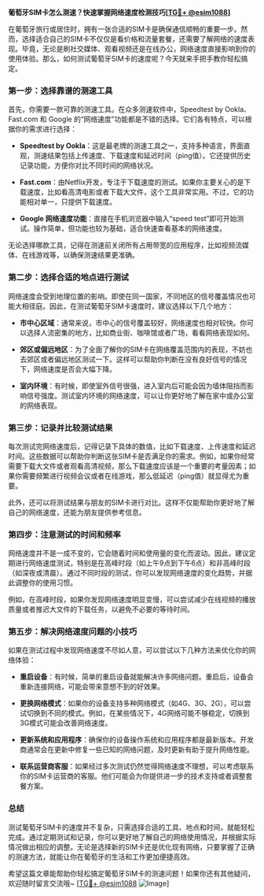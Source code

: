 **葡萄牙SIM卡怎么测速？快速掌握网络速度检测技巧[[TG💪+ @esim1088](https://t.me/s/esim1088)]**

在葡萄牙旅行或居住时，拥有一张合适的SIM卡是确保通信顺畅的重要一步。然而，选择适合自己的SIM卡不仅仅是看价格和流量套餐，还需要了解网络的速度表现。毕竟，无论是刷社交媒体、观看视频还是在线办公，网络速度直接影响到你的使用体验。那么，如何测试葡萄牙SIM卡的速度呢？今天就来手把手教你轻松搞定。

### **第一步：选择靠谱的测速工具**

首先，你需要一款可靠的测速工具。在众多测速软件中，Speedtest by Ookla、Fast.com 和 Google 的“网络速度”功能都是不错的选择。它们各有特点，可以根据你的需求进行选择：

- **Speedtest by Ookla**：这是最老牌的测速工具之一，支持多种语言，界面直观，测速结果包括上传速度、下载速度和延迟时间（ping值）。它还提供历史记录功能，方便你对比不同时间的网络状况。
  
- **Fast.com**：由Netflix开发，专注于下载速度的测试。如果你主要关心的是下载速度，比如看高清电影或者下载大文件，这个工具非常实用。不过，它的功能相对单一，只提供下载速度。

- **Google 网络速度功能**：直接在手机浏览器中输入“speed test”即可开始测试。操作简单，但功能也较为基础，适合快速查看基本的网络速度。

无论选择哪款工具，记得在测速前关闭所有占用带宽的应用程序，比如视频流媒体、在线游戏等，以确保测速结果更准确。

### **第二步：选择合适的地点进行测试**

网络速度会受到地理位置的影响。即使在同一国家，不同地区的信号覆盖情况也可能大相径庭。因此，在测试葡萄牙SIM卡速度时，建议选择以下几个地方：

- **市中心区域**：通常来说，市中心的信号覆盖较好，网络速度也相对较快。你可以选择人流密集的地方，比如商业街、咖啡馆或者广场，看看网络表现如何。

- **郊区或偏远地区**：为了全面了解你的SIM卡在网络覆盖范围内的表现，不妨也去郊区或者偏远地区测试一下。这样可以帮助你判断在没有良好信号的情况下，网络速度是否会大幅下降。

- **室内环境**：有时候，即使室外信号很强，进入室内后可能会因为墙体阻挡而影响信号强度。测试室内环境的网络速度，可以让你更好地了解在家中或办公室的网络表现。

### **第三步：记录并比较测试结果**

每次测试完网络速度后，记得记录下具体的数值，比如下载速度、上传速度和延迟时间。这些数据可以帮助你判断这张SIM卡是否满足你的需求。例如，如果你经常需要下载大文件或者观看高清视频，那么下载速度应该是一个重要的考量因素；如果你需要频繁进行视频会议或者在线游戏，那么低延迟（ping值）就显得尤为重要。

此外，还可以将测试结果与朋友的SIM卡进行对比。这样不仅能帮助你更好地了解自己的网络速度，还能为朋友提供参考信息。

### **第四步：注意测试的时间和频率**

网络速度并不是一成不变的，它会随着时间和使用量的变化而波动。因此，建议定期进行网络速度测试，特别是在高峰时段（如上午9点到下午6点）和非高峰时段（如深夜或清晨）。通过不同时段的测试，你可以发现网络速度的变化趋势，并据此调整你的使用习惯。

例如，在高峰时段，如果你发现网络速度明显变慢，可以尝试减少在线视频的播放质量或者推迟大文件的下载任务，以避免不必要的等待时间。

### **第五步：解决网络速度问题的小技巧**

如果在测试过程中发现网络速度不尽如人意，可以尝试以下几种方法来优化你的网络体验：

- **重启设备**：有时候，简单的重启设备就能解决许多网络问题。重启后，设备会重新连接网络，可能会带来意想不到的好效果。

- **更换网络模式**：如果你的设备支持多种网络模式（如4G、3G、2G），可以尝试切换到不同的模式。例如，在某些情况下，4G网络可能不够稳定，切换到3G模式可能会改善网络速度。

- **更新系统和应用程序**：确保你的设备操作系统和应用程序都是最新版本。开发商通常会在更新中修复一些已知的网络问题，及时更新有助于提升网络性能。

- **联系运营商客服**：如果经过多次测试仍然觉得网络速度不理想，可以考虑联系你的SIM卡运营商的客服。他们可能会为你提供进一步的技术支持或者调整套餐方案。

### **总结**

测试葡萄牙SIM卡的速度并不复杂，只需选择合适的工具、地点和时间，就能轻松完成。通过定期测试和记录，你可以更好地了解自己的网络使用情况，并根据实际情况做出相应的调整。无论是选择新的SIM卡还是优化现有网络，只要掌握了正确的测速方法，就能让你在葡萄牙的生活和工作更加便捷高效。

希望这篇文章能帮助你轻松搞定葡萄牙SIM卡的测速问题！如果你还有其他疑问，欢迎随时留言交流哦~ [[TG💪+ @esim1088](https://t.me/s/esim1088) ![Image](https://i.postimg.cc/4NQfJmqS/Snipaste-2025-05-13-00-14-12.png)]